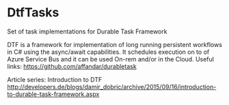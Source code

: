 # DtfTasks
Set of task implementations for Durable Task Framework

DTF is a framework for implementation of long running persistent workflows in C# using the async/await capabilities.  It schedules execution on to of Azure Service Bus and it can be used On-rem and/or in the Cloud.
Useful links:
https://github.com/affandar/durabletask

Article series: Introduction to  DTF
http://developers.de/blogs/damir_dobric/archive/2015/09/16/introduction-to-durable-task-framework.aspx

